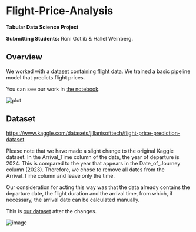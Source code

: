 # Flight-Price-Analysis
**Tabular Data Science Project**

**Submitting Students:** Roni Gotlib & Hallel Weinberg.
## Overview
We worked with a [dataset containing flight data](data/flight_data.csv). We trained a basic pipeline model that predicts flight prices.

You can see our work in [the notebook](first_part.ipynb).

![plot](https://github.com/user-attachments/assets/bebc96b5-eede-48c6-bd0f-8716458bd2ff)

## Dataset
https://www.kaggle.com/datasets/jillanisofttech/flight-price-prediction-dataset

Please note that we have made a slight change to the original Kaggle dataset. In the Arrival_Time column of the date, the year of departure is 2024. This is compared to the year that appears in the Date_of_Journey column (2023). Therefore, we chose to remove all dates from the Arrival_Time column and leave only the time. 

Our consideration for acting this way was that the data already contains the departure date, the flight duration and the arrival time, from which, if necessary, the arrival date can be calculated manually.

This is [our dataset](data/flight_data.csv) after the changes.

![image](https://github.com/user-attachments/assets/6b999459-30d8-4c75-9de0-00d6d5e655d5)
